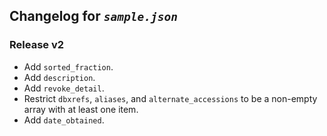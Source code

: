 ## Changelog for *`sample.json`*

### Release v2

* Add `sorted_fraction`.
* Add `description`.
* Add `revoke_detail`.
* Restrict `dbxrefs`, `aliases`, and `alternate_accessions` to be a non-empty array with at least one item.
* Add `date_obtained`.
